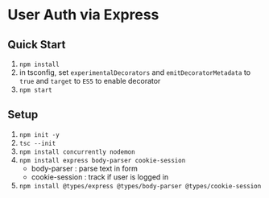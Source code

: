 # User Auth via Express

## Quick Start

1. `npm install`
1. in tsconfig, set `experimentalDecorators` and `emitDecoratorMetadata` to `true` and `target` to `ES5` to enable decorator
1. `npm start`

## Setup

1. `npm init -y`
1. `tsc --init`
1. `npm install concurrently nodemon`
1. `npm install express body-parser cookie-session`
    - body-parser : parse text in form
    - cookie-session : track if user is logged in  
1. `npm install @types/express @types/body-parser @types/cookie-session`
